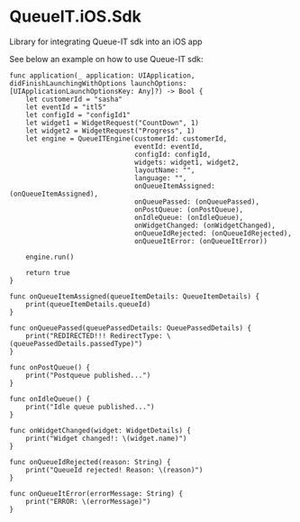 # QueueIT.iOS.Sdk
Library for integrating Queue-IT sdk into an iOS app

See below an example on how to use Queue-IT sdk:


    
    func application(_ application: UIApplication, didFinishLaunchingWithOptions launchOptions:        [UIApplicationLaunchOptionsKey: Any]?) -> Bool {
        let customerId = "sasha"
        let eventId = "itl5"
        let configId = "configId1"
        let widget1 = WidgetRequest("CountDown", 1)
        let widget2 = WidgetRequest("Progress", 1)
        let engine = QueueITEngine(customerId: customerId,
                                   eventId: eventId,
                                   configId: configId,
                                   widgets: widget1, widget2,
                                   layoutName: "",
                                   language: "",
                                   onQueueItemAssigned: (onQueueItemAssigned),
                                   onQueuePassed: (onQueuePassed),
                                   onPostQueue: (onPostQueue),
                                   onIdleQueue: (onIdleQueue),
                                   onWidgetChanged: (onWidgetChanged),
                                   onQueueIdRejected: (onQueueIdRejected),
                                   onQueueItError: (onQueueItError))
        
        engine.run()
        
        return true
    }
    
    func onQueueItemAssigned(queueItemDetails: QueueItemDetails) {
        print(queueItemDetails.queueId)
    }
    
    func onQueuePassed(queuePassedDetails: QueuePassedDetails) {
        print("REDIRECTED!!! RedirectType: \(queuePassedDetails.passedType)")
    }
    
    func onPostQueue() {
        print("Postqueue published...")
    }
    
    func onIdleQueue() {
        print("Idle queue published...")
    }
    
    func onWidgetChanged(widget: WidgetDetails) {
        print("Widget changed!: \(widget.name)")
    }
    
    func onQueueIdRejected(reason: String) {
        print("QueueId rejected! Reason: \(reason)")
    }
    
    func onQueueItError(errorMessage: String) {
        print("ERROR: \(errorMessage)")
    }




